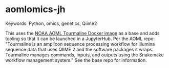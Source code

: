 # aomlomics-jh

Keywords: Python, omics, genetics, Qiime2

This uses the [NOAA AOML Tourmaline Docker image](https://github.com/aomlomics/tourmaline) as a base and adds tooling so that it can be launched in a JupyterHub.  Per the AOML repo: "Tourmaline is an amplicon sequence processing workflow for Illumina sequence data that uses QIIME 2 and the software packages it wraps. Tourmaline manages commands, inputs, and outputs using the Snakemake workflow management system." See the base repo for information.
